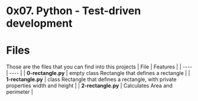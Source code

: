 # 0x07. Python - Test-driven development
# Files
Those are the files that you can find into this projects
| File | Features |
| ---- | ---- |
| **0-rectangle.py** | empty class Rectangle that defines a rectangle |
| **1-rectangle.py** | class Rectangle that defines a rectangle, with private properties width and height |
| **2-rectangle.py** | Calculates Area and perimeter |
